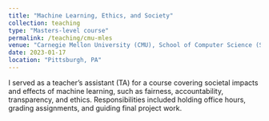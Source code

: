```yaml
---
title: "Machine Learning, Ethics, and Society"
collection: teaching
type: "Masters-level course"
permalink: /teaching/cmu-mles
venue: "Carnegie Mellon University (CMU), School of Computer Science (SCS)"
date: 2023-01-17
location: "Pittsburgh, PA"
---
```


I served as a teacher’s assistant (TA) for a course covering societal impacts and effects of machine learning, such as fairness, accountability, transparency, and ethics. Responsibilities included holding office hours, grading assignments, and guiding final project work.